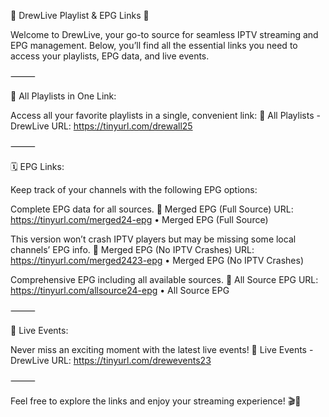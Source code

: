 🌟 DrewLive Playlist & EPG Links 🌟

Welcome to DrewLive, your go-to source for seamless IPTV streaming and EPG management. Below, you’ll find all the essential links you need to access your playlists, EPG data, and live events.

⸻

📂 All Playlists in One Link:

Access all your favorite playlists in a single, convenient link:
🔗 All Playlists - DrewLive
URL: https://tinyurl.com/drewall25

⸻

🗓️ EPG Links:

Keep track of your channels with the following EPG options:
    
Complete EPG data for all sources.
🔗 Merged EPG (Full Source)
URL: https://tinyurl.com/merged24-epg
    •    Merged EPG (Full Source)
    
This version won’t crash IPTV players but may be missing some local channels’ EPG info.
🔗 Merged EPG (No IPTV Crashes)
URL: https://tinyurl.com/merged2423-epg
    •    Merged EPG (No IPTV Crashes)
    
Comprehensive EPG including all available sources.
🔗 All Source EPG
URL: https://tinyurl.com/allsource24-epg
    •    All Source EPG

⸻

🎥 Live Events:

Never miss an exciting moment with the latest live events!
🔗 Live Events - DrewLive
URL: https://tinyurl.com/drewevents23

⸻

Feel free to explore the links and enjoy your streaming experience! 🎬📡
